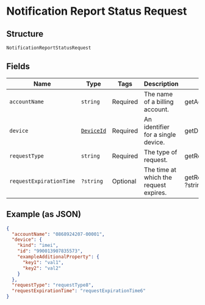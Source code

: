 
# Notification Report Status Request

## Structure

`NotificationReportStatusRequest`

## Fields

| Name | Type | Tags | Description | Getter | Setter |
|  --- | --- | --- | --- | --- | --- |
| `accountName` | `string` | Required | The name of a billing account. | getAccountName(): string | setAccountName(string accountName): void |
| `device` | [`DeviceId`](../../doc/models/device-id.md) | Required | An identifier for a single device. | getDevice(): DeviceId | setDevice(DeviceId device): void |
| `requestType` | `string` | Required | The type of request. | getRequestType(): string | setRequestType(string requestType): void |
| `requestExpirationTime` | `?string` | Optional | The time at which the request expires. | getRequestExpirationTime(): ?string | setRequestExpirationTime(?string requestExpirationTime): void |

## Example (as JSON)

```json
{
  "accountName": "0868924207-00001",
  "device": {
    "kind": "imei",
    "id": "990013907835573",
    "exampleAdditionalProperty": {
      "key1": "val1",
      "key2": "val2"
    }
  },
  "requestType": "requestType8",
  "requestExpirationTime": "requestExpirationTime6"
}
```

